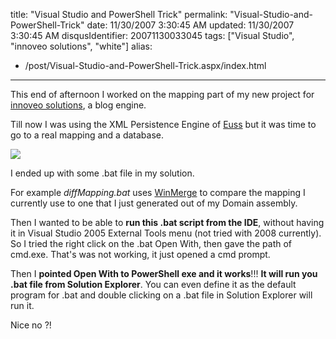 title: "Visual Studio and PowerShell Trick"
permalink: "Visual-Studio-and-PowerShell-Trick"
date: 11/30/2007 3:30:45 AM
updated: 11/30/2007 3:30:45 AM
disqusIdentifier: 20071130033045
tags: ["Visual Studio", "innoveo solutions", "white"]
alias:
 - /post/Visual-Studio-and-PowerShell-Trick.aspx/index.html
---
This end of afternoon I worked on the mapping part of my new project for [innoveo solutions](http://www.innoveo.com/), a blog engine.

Till now I was using the XML Persistence Engine of [Euss](http://euss.evaluant.com/) but it was time to go to a real mapping and a database.
<!-- more -->

![](http://farm3.static.flickr.com/2130/2073540103_dcff049d11_o.jpg) 

I ended up with some .bat file in my solution. 

For example *diffMapping.bat* uses [WinMerge](http://winmerge.org/) to compare the mapping I currently use to one that I just generated out of my Domain assembly.

Then I wanted to be able to **run this .bat script from the IDE**, without having it in Visual Studio 2005 External Tools menu (not tried with 2008 currently). So I tried the right click on the .bat Open With, then gave the path of cmd.exe. That's was not working, it just opened a cmd prompt.

Then I **pointed Open With to PowerShell exe and it works**!!! **It will run you .bat file from Solution Explorer**. You can even define it as the default program for .bat and double clicking on a .bat file in Solution Explorer will run it. 

Nice no ?!
